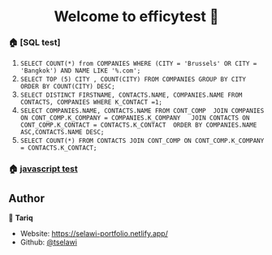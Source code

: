 <h1 align="center">Welcome to efficytest 👋</h1>

### 🏠 [SQL test]
1. `SELECT COUNT(*) from COMPANIES WHERE (CITY = 'Brussels' OR CITY = 'Bangkok') AND NAME LIKE '%.com';`
2. `SELECT TOP (5) CITY , COUNT(CITY) FROM COMPANIES GROUP BY CITY ORDER BY COUNT(CITY) DESC;`
3. `SELECT DISTINCT FIRSTNAME, CONTACTS.NAME, COMPANIES.NAME FROM CONTACTS, COMPANIES WHERE K_CONTACT =1;`
4. `SELECT COMPANIES.NAME, CONTACTS.NAME FROM CONT_COMP 
JOIN COMPANIES ON CONT_COMP.K_COMPANY = COMPANIES.K_COMPANY  
JOIN CONTACTS ON CONT_COMP.K_CONTACT = CONTACTS.K_CONTACT 
ORDER BY COMPANIES.NAME ASC,CONTACTS.NAME DESC;`
5. `SELECT COUNT(*) FROM CONTACTS JOIN CONT_COMP ON CONT_COMP.K_COMPANY = CONTACTS.K_CONTACT;`

### 🏠 [javascript test](https://github.com/Tselawi/Efficy_test#readme)

## Author

👤 **Tariq**

* Website: https://selawi-portfolio.netlify.app/
* Github: [@tselawi](https://github.com/tselawi)
